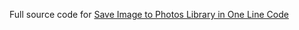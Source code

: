 Full source code for [Save Image to Photos Library in One Line Code](https://swiftcodeshow.com/2021/04/27/save-image-photos-library.html)
